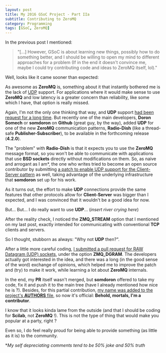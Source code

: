 ```yaml
---
layout: post
title: My 2016 GSoC Project - Part IIa
subtitle: Contributing to ZeroMQ
category: Programming
tags: [GSoC, ZeroMQ]
--- 
```


In the previous post I mentioned:

>"[...] However, GSoC is about learning new things, possibly how to do something better, and I should be willing to open my mind to different approaches for a problem (If in the end it doesn't convince me, maybe I could try contributing code and ideas to ZeroMQ itself, lol)."

Well, looks like it came sooner than expected:


As awesome as **ZeroMQ** is, something about it that instantly bothered me is the lack of [UDP](https://en.wikipedia.org/wiki/User_Datagram_Protocol) support. For applications where it would make sense to use **ZeroMQ** and low latency is a greater concern than reliability, like some which I have, that option is really missed.

Again, I'm not the only one thinking that way, and **UDP** support [had been request for a long time](https://github.com/zeromq/libzmq/issues/807). But recently one of the main developers, **Doron Somech** or **somdoron** on **Github** (great guy, by the way), added **UDP** for one of the new **ZeroMQ** communication patterns, **Radio-Dish** (like a thread-safe **Publisher-Subscriber**), to be available in the forthcoming release (**4.2.0**).

The "problem" with **Radio-Dish** is that it expects you to use the **ZeroMQ** message format, so you won't be able to communicate with applications that use **BSD sockets** directly without modifications on them. So, as naive and arrogant as I am*, the one who writes tried to become an open source contributor by submitting [a patch to enable UDP support for the Client-Server pattern](https://github.com/zeromq/libzmq/pull/1936) as well, taking advantage of the underlying infrastructure that **somdoron** set up for his work.

As it turns out, the effort to make **UDP** connections provide the same features that other protocols allow for **Client-Server** was bigger than I expected, and I was convinced that it wouldn't be a good idea for now.

But... But... I do really want to use **UDP**... (*insert river crying here*)

After the reality check, I noticed the **ZMQ_STREAM** option that I mentioned on my last post, exactly intended for communicating with conventional **TCP** clients and servers. 

So I thought, stubborn as always: "Why not **UDP** then?".

After a little more careful coding, [I submitted a pull request for RAW Datagram (UDP) sockets](https://github.com/zeromq/libzmq/pull/1986), under the option **ZMQ_DGRAM**. The developers actually got interested in the idea, and there was a long (in the good sense of the word) exchange of opinions, which helped me to improve the patch and (try) to make it work, while learning a lot about **ZeroMQ** internals.

In the end, my **PR** itself wasn't merged, but **somdoron** offered to take my code, fix it and push it to the main tree (have I already mentioned how nice he is ?). Besides, for this partial contribution, [my name was added to the project's **AUTHORS** file](https://github.com/zeromq/libzmq/commit/5f0ac2aebe5f0633c93244ca5c26f54d8e5d17f0), so now it's official: **Behold, mortals, I'm a contributor**.


I know that it looks kinda lame from the outside (and that I should be coding for **Scilab**, not **ZeroMQ** !). This is not the type of thing that would make you popular at a party, right ?

Even so, I do feel really proud for being able to provide something (as little as it is) to the community.


**My self depreciating comments tend to be 50% joke and 50% truth*
